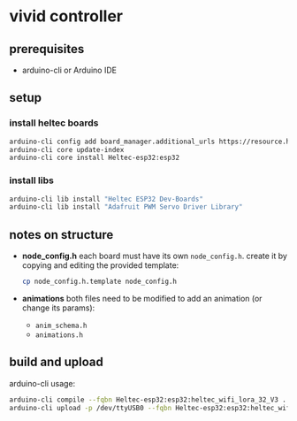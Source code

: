 # vivid controller

## prerequisites
- arduino-cli or Arduino IDE

## setup

### install heltec boards
```bash
arduino-cli config add board_manager.additional_urls https://resource.heltec.cn/download/package_heltec_esp32_index.json
arduino-cli core update-index
arduino-cli core install Heltec-esp32:esp32
```

### install libs

```bash
arduino-cli lib install "Heltec ESP32 Dev-Boards"
arduino-cli lib install "Adafruit PWM Servo Driver Library"
```

## notes on structure

* **node\_config.h**
  each board must have its own `node_config.h`.
  create it by copying and editing the provided template:

  ```bash
  cp node_config.h.template node_config.h
  ```

* **animations**
  both files need to be modified to add an animation (or change its params):

  * `anim_schema.h`
  * `animations.h`

## build and upload

arduino-cli usage:

```bash
arduino-cli compile --fqbn Heltec-esp32:esp32:heltec_wifi_lora_32_V3 .
arduino-cli upload -p /dev/ttyUSB0 --fqbn Heltec-esp32:esp32:heltec_wifi_lora_32_V3 .
```
